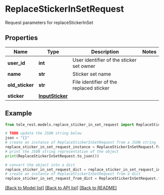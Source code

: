# ReplaceStickerInSetRequest

Request parameters for replaceStickerInSet

## Properties

Name | Type | Description | Notes
------------ | ------------- | ------------- | -------------
**user_id** | **int** | User identifier of the sticker set owner | 
**name** | **str** | Sticker set name | 
**old_sticker** | **str** | File identifier of the replaced sticker | 
**sticker** | [**InputSticker**](InputSticker.md) |  | 

## Example

```python
from tele_rest.models.replace_sticker_in_set_request import ReplaceStickerInSetRequest

# TODO update the JSON string below
json = "{}"
# create an instance of ReplaceStickerInSetRequest from a JSON string
replace_sticker_in_set_request_instance = ReplaceStickerInSetRequest.from_json(json)
# print the JSON string representation of the object
print(ReplaceStickerInSetRequest.to_json())

# convert the object into a dict
replace_sticker_in_set_request_dict = replace_sticker_in_set_request_instance.to_dict()
# create an instance of ReplaceStickerInSetRequest from a dict
replace_sticker_in_set_request_from_dict = ReplaceStickerInSetRequest.from_dict(replace_sticker_in_set_request_dict)
```
[[Back to Model list]](../README.md#documentation-for-models) [[Back to API list]](../README.md#documentation-for-api-endpoints) [[Back to README]](../README.md)


